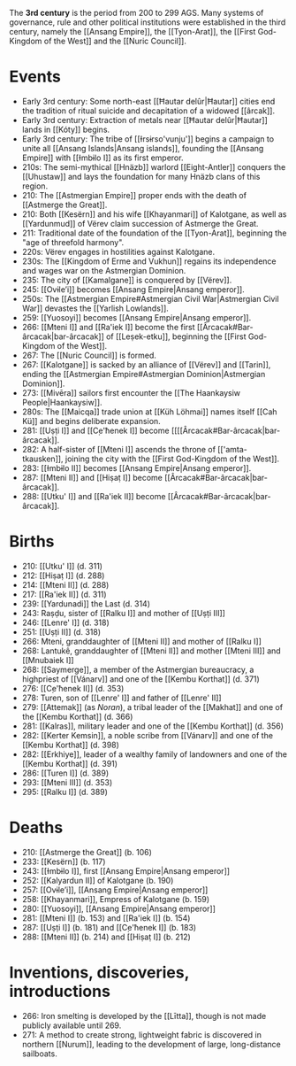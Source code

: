 The **3rd century** is the period from 200 to 299 AGS. Many systems of governance, rule and other political institutions were established in the third century, namely the [[Ansang Empire]], the [[Tyon-Arat]], the [[First God-Kingdom of the West]] and the [[Nuric Council]].
# Events
- Early 3rd century: Some north-east [[Ħautar delûr|Ħautar]] cities end the tradition of ritual suicide and decapitation of a widowed [[ârcak]].
- Early 3rd century: Extraction of metals near [[Ħautar delûr|Ħautar]] lands in [[Kóty]] begins.
- Early 3rd century: The tribe of [[Ɨrsɨrso'vunju']] begins a campaign to unite all [[Ansang Islands|Ansang islands]], founding the [[Ansang Empire]] with [[Ɨmbɨlo I]] as its first emperor.
- 210s: The semi-mythical [[Hnäzb]] warlord [[Eight-Antler]] conquers the [[Uhustaw]] and lays the foundation for many Hnäzb clans of this region.
- 210: The [[Astmergian Empire]] proper ends with the death of [[Astmerge the Great]].
- 210: Both [[Kesërn]] and his wife [[Khayanmari]] of Kalotgane, as well as [[Yardunmud]] of Vërev claim succession of Astmerge the Great.
- 211: Traditional date of the foundation of the [[Tyon-Arat]], beginning the "age of threefold harmony".
- 220s: Vërev engages in hostilities against Kalotgane.
- 230s: The [[Kingdom of Erme and Vukhun]] regains its independence and wages war on the Astmergian Dominion.
- 235: The city of [[Kamalgane]] is conquered by [[Vërev]].
- 245: [[Ovɨle’i]] becomes [[Ansang Empire|Ansang emperor]].
- 250s: The [[Astmergian Empire#Astmergian Civil War|Astmergian Civil War]] devastes the [[Yarlish Lowlands]].
- 259: [[Yuosoyi]] becomes [[Ansang Empire|Ansang emperor]].
- 266: [[Mteni I]] and [[Ra'iek I]] become the first [[Ârcacak#Bar-ârcacak|bar-ârcacak]] of [[Leṣek-etku]], beginning the [[First God-Kingdom of the West]].
- 267: The [[Nuric Council]] is formed.
- 267: [[Kalotgane]] is sacked by an alliance of [[Vërev]] and [[Tarin]], ending the [[Astmergian Empire#Astmergian Dominion|Astmergian Dominion]].
- 273: [[Mivēra]] sailors first encounter the [[The Haankaysiw People|Haankaysiw]].
- 280s: The [[Maicqa]] trade union at [[Küh Löhmai]] names itself [[Cah Kü]] and begins deliberate expansion.
- 281: [[Uṣṭi I]] and [[C̣e'ħenek I]] become [[[[Ârcacak#Bar-ârcacak|bar-ârcacak]].
- 282: A half-sister of [[Mteni I]] ascends the throne of [['amta-tkausken]], joining the city with the [[First God-Kingdom of the West]].
- 283: [[Ɨmbɨlo II]] becomes [[Ansang Empire|Ansang emperor]].
- 287: [[Mteni II]] and [[Hiṣaṭ I]] become [[Ârcacak#Bar-ârcacak|bar-ârcacak]].
- 288: [[Utku' I]] and [[Ra'iek II]] become [[Ârcacak#Bar-ârcacak|bar-ârcacak]].
# Births
- 210: [[Utku' I]] (d. 311)
- 212: [[Hiṣaṭ I]] (d. 288)
- 214: [[Mteni II]] (d. 288)
- 217: [[Ra'iek II]] (d. 311)
- 239: [[Yardunadi]] the Last (d. 314)
- 243: Raṣḍu, sister of [[Ralku I]] and mother of [[Uṣṭi III]]
- 246: [[Lenre' I]] (d. 318)
- 251: [[Uṣṭi II]] (d. 318)
- 266: Mteni, granddaughter of [[Mteni II]] and mother of [[Ralku I]]
- 268: Lantukê, granddaughter of [[Mteni II]] and mother [[Mteni III]] and [[Mnubaiek I]]
- 268: [[Saymerge]], a member of the Astmergian bureaucracy, a highpriest of [[Vánarv]] and one of the [[Kembu Korthat]] (d. 371)
- 276: [[C̣e'ħenek II]] (d. 353)
- 278: Turen, son of [[Lenre' I]] and father of [[Lenre' II]]
- 279: [[Attemak]] (as *Noran*), a tribal leader of the [[Makhat]] and one of the [[Kembu Korthat]] (d. 366)
- 281: [[Kalras]], military leader and one of the [[Kembu Korthat]] (d. 356)
- 282: [[Kerter Kemsin]], a noble scribe from [[Vánarv]] and one of the [[Kembu Korthat]] (d. 398)
- 282: [[Erkhiye]], leader of a wealthy family of landowners and one of the [[Kembu Korthat]] (d. 391)
- 286: [[Turen I]] (d. 389)
- 293: [[Mteni III]] (d. 353)
- 295: [[Ralku I]] (d. 389)
# Deaths
- 210: [[Astmerge the Great]] (b. 106)
- 233: [[Kesërn]] (b. 117)
- 243: [[Ɨmbɨlo I]], first [[Ansang Empire|Ansang emperor]]
- 252: [[Kalyardun II]] of Kalotgane (b. 190)
- 257: [[Ovɨle’i]], [[Ansang Empire|Ansang emperor]]
- 258: [[Khayanmari]], Empress of Kalotgane (b. 159)
- 280: [[Yuosoyi]], [[Ansang Empire|Ansang emperor]]
- 281: [[Mteni I]] (b. 153) and [[Ra'iek I]] (b. 154)
- 287: [[Uṣṭi I]] (b. 181) and [[C̣e'ħenek I]] (b. 183)
- 288: [[Mteni II]] (b. 214) and [[Hiṣaṭ I]] (b. 212)
# Inventions, discoveries, introductions
- 266: Iron smelting is developed by the [[Lītta]], though is not made publicly available until 269.
- 271: A method to create strong, lightweight fabric is discovered in northern [[Nurum]], leading to the development of large, long-distance sailboats.